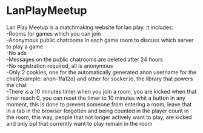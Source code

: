# LanPlayMeetup
Lan Play Meetup is a matchmaking website for lan play, it includes:  
-Rooms for games which you can join  
-Anonymous public chatrooms in each game room to discuss which server to play a game  
-No ads  
-Messages on the public chatrooms are deleted after 24 hours  
-No registration required, all is anonymous  
-Only 2 cookies, one for the automatically generated anon username for the chat(example: anon-1fa12d) and other for socker.io, the library that powers the chat  
-There is a 10 minutes timer when you join a room, you are kicked when that timer reach 0, you can reset the timer to 10 minutes whit a button in any moment, this is done to prevent someone from entering a room, leave that in a tab in the browser forgotten and being counted in the player count in the room, this way, people that not longer actively want to play, are kicked and only ppl that currently want to play remain in the room  
  
  

